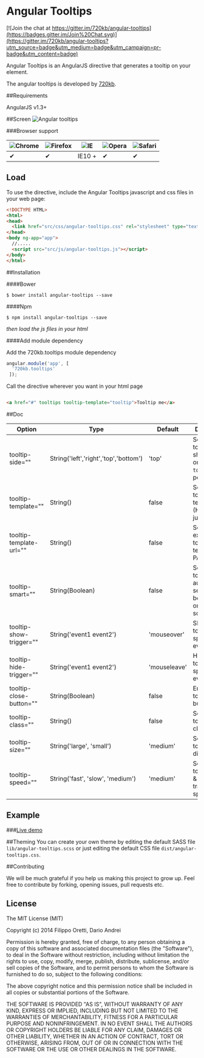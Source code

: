 Angular Tooltips
==================


[![Join the chat at https://gitter.im/720kb/angular-tooltips](https://badges.gitter.im/Join%20Chat.svg)](https://gitter.im/720kb/angular-tooltips?utm_source=badge&utm_medium=badge&utm_campaign=pr-badge&utm_content=badge)


Angular Tooltips is an AngularJS directive that generates a tooltip on your element.


The angular tooltips is developed by [720kb](http://720kb.net).

##Requirements


AngularJS v1.3+

##Screen
![Angular tooltips](http://i.imgur.com/2rOwAbQ.png)

###Browser support


![Chrome](https://raw.github.com/alrra/browser-logos/master/chrome/chrome_48x48.png) | ![Firefox](https://raw.github.com/alrra/browser-logos/master/firefox/firefox_48x48.png) | ![IE](https://raw.github.com/alrra/browser-logos/master/internet-explorer/internet-explorer_48x48.png) | ![Opera](https://raw.github.com/alrra/browser-logos/master/opera/opera_48x48.png) | ![Safari](https://raw.github.com/alrra/browser-logos/master/safari/safari_48x48.png)
--- | --- | --- | --- | --- |
 ✔ | ✔ | IE10 + | ✔ | ✔ |


## Load

To use the directive, include the Angular Tooltips javascript and css files in your web page:

```html
<!DOCTYPE HTML>
<html>
<head>
  <link href="src/css/angular-tooltips.css" rel="stylesheet" type="text/css" />
</head>
<body ng-app="app">
  //.....
  <script src="src/js/angular-tooltips.js"></script>
</body>
</html>
```

##Installation

####Bower

```
$ bower install angular-tooltips --save
```

####Npm

```
$ npm install angular-tooltips --save
```

_then load the js files in your html_

####Add module dependency

Add the 720kb.tooltips module dependency

```js
angular.module('app', [
  '720kb.tooltips'
 ]);
```


Call the directive wherever you want in your html page

```html

<a href="#" tooltips tooltip-template="tooltip">Tooltip me</a>

```

##Doc

Option | Type | Default | Description
------------- | ------------- | ------------- | -------------
tooltip-side="" | String('left','right','top','bottom') | 'top' | Set your tooltip to show on `left` or `right` or `top` or `bottom` position
tooltip-template="" | String() | false | Set your tooltip template (HTML or just Text)
tooltip-template-url="" | String() | false | Set your external tooltip template PATH
tooltip-smart="" | String(Boolean) | false | Set the tooltip to automatically search the best position on the screen
tooltip-show-trigger="" | String('event1 event2') | 'mouseover' | Show the tooltip on specific event/events
tooltip-hide-trigger="" | String('event1 event2') | 'mouseleave' | Hide the tooltip on specific event/events
tooltip-close-button="" | String(Boolean) | false | Enable the tooltip close button
tooltip-class="" | String() | false | Set custom tooltip CSS class/classes
tooltip-size="" | String('large', 'small') | 'medium' | Set your tooltip dimensions
tooltip-speed="" | String('fast', 'slow', 'medium') | 'medium' | Set your tooltip show & hide transition speed

## Example

###[Live demo](https://720kb.github.io/angular-tooltips)

##Theming
You can create your own theme by editing the default SASS file `lib/angular-tooltips.scss` or just editing the default CSS file `dist/angular-tooltips.css`.

##Contributing

We will be much grateful if you help us making this project to grow up.
Feel free to contribute by forking, opening issues, pull requests etc.

## License

The MIT License (MIT)

Copyright (c) 2014 Filippo Oretti, Dario Andrei

Permission is hereby granted, free of charge, to any person obtaining a copy of this software and associated documentation files (the "Software"), to deal in the Software without restriction, including without limitation the rights to use, copy, modify, merge, publish, distribute, sublicense, and/or sell copies of the Software, and to permit persons to whom the Software is furnished to do so, subject to the following conditions:

The above copyright notice and this permission notice shall be included in all copies or substantial portions of the Software.

THE SOFTWARE IS PROVIDED "AS IS", WITHOUT WARRANTY OF ANY KIND, EXPRESS OR IMPLIED, INCLUDING BUT NOT LIMITED TO THE WARRANTIES OF MERCHANTABILITY, FITNESS FOR A PARTICULAR PURPOSE AND NONINFRINGEMENT. IN NO EVENT SHALL THE AUTHORS OR COPYRIGHT HOLDERS BE LIABLE FOR ANY CLAIM, DAMAGES OR OTHER LIABILITY, WHETHER IN AN ACTION OF CONTRACT, TORT OR OTHERWISE, ARISING FROM, OUT OF OR IN CONNECTION WITH THE SOFTWARE OR THE USE OR OTHER DEALINGS IN THE SOFTWARE.
